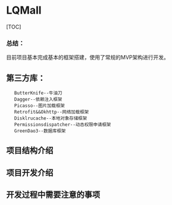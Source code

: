 # LQMall
[TOC]

### 总结：
目前项目基本完成基本的框架搭建，使用了常规的MVP架构进行开发。
## 第三方库：
       ButterKnife--牛油刀
       Dagger--依赖注入框架
       Picasso--图片加载框架
       Retrofit&&Okhttp--网络加载框架
       Disklrucache--本地对象存储框架
       Permissionsdispatcher--动态权限申请框架
       GreenDao3--数据库框架

## 项目结构介绍
## 项目开发介绍
## 开发过程中需要注意的事项






